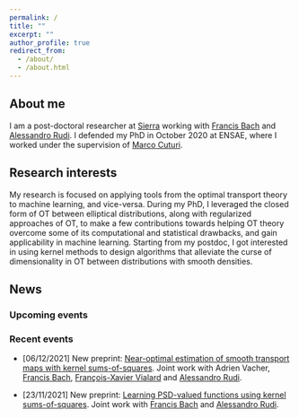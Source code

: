 ```yaml
---
permalink: /
title: ""
excerpt: ""
author_profile: true
redirect_from:
  - /about/
  - /about.html
---
```



## About me ##

I am a post-doctoral researcher at [Sierra](https://www.di.ens.fr/sierra/) working with [Francis Bach](https://www.di.ens.fr/~fbach/) and [Alessandro Rudi](https://www.di.ens.fr/~rudi/). I defended my PhD in October 2020 at ENSAE, where I worked under the supervision of [Marco Cuturi](http://marcocuturi.net).

## Research interests ##

My research is focused on applying tools from the optimal transport theory to machine learning, and vice-versa. During my PhD, I leveraged the closed form of OT between elliptical distributions, along with regularized approaches of OT, to make a few contributions towards helping OT theory overcome some of its computational and statistical drawbacks, and gain applicability in machine learning. Starting from my postdoc, I got interested in using kernel methods to design algorithms that alleviate the curse of dimensionality in OT between distributions with smooth densities.

## News ##

### Upcoming events ###


### Recent events ###

* [06/12/2021] New preprint: [Near-optimal estimation of smooth transport maps with kernel sums-of-squares](https://arxiv.org/abs/2112.01907). Joint work with Adrien Vacher, [Francis Bach](https://www.di.ens.fr/~fbach/), [François-Xavier Vialard](http://angkor.univ-mlv.fr/~vialard/) and [Alessandro Rudi](https://www.di.ens.fr/~rudi/).

* [23/11/2021] New preprint: [Learning PSD-valued functions using kernel sums-of-squares](https://arxiv.org/abs/2111.11306). Joint work with [Francis Bach](https://www.di.ens.fr/~fbach/) and [Alessandro Rudi](https://www.di.ens.fr/~rudi/).
